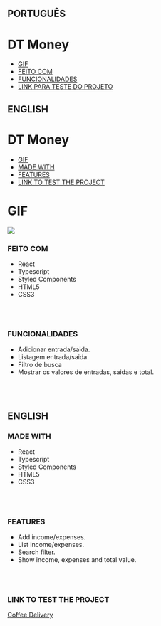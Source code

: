 ## PORTUGUÊS
# DT Money
* [GIF](#GIF)
* [FEITO COM](#FEITO-COM)
* [FUNCIONALIDADES](#FUNCIONALIDADES-/-FEATURES)
* [LINK PARA TESTE DO PROJETO](#LINK-PARA-TESTE-DO-PROJETO-/-LINK-TO-TEST-THE-PROJECT)

## ENGLISH
# DT Money
* [GIF](#GIF)
* [MADE WITH](#MADE-WITH)
* [FEATURES](#FEATURES)
* [LINK TO TEST THE PROJECT](#LINK-PARA-TESTE-DO-PROJETO-/-LINK-TO-TEST-THE-PROJECT)


# GIF
<img src="src/assets/gif/CoffeGIF.gif"/>


### FEITO COM
<ul>
<li>React</li>
<li>Typescript</li>
<li>Styled Components</li>
<li>HTML5</li>
<li>CSS3</li>
</ul>
<br>
<br>


### FUNCIONALIDADES
<ul>
<li>Adicionar entrada/saida.</li>
<li>Listagem entrada/saida.</li>
<li>Filtro de busca</li>
<li>Mostrar os valores de entradas, saidas e total.</li>
</ul>
<br>
<br>

## ENGLISH

### MADE WITH
<ul>
<li>React</li>
<li>Typescript</li>
<li>Styled Components</li>
<li>HTML5</li>
<li>CSS3</li>
</ul>
<br>
<br>

### FEATURES
<ul>
<li>Add income/expenses.</li>
<li>List income/expenses.</li>
<li>Search filter.</li>
<li>Show income, expenses and total value.</li>
</ul>
<br>
<br>

### LINK TO TEST THE PROJECT
<a href="https://stellar-meringue-14a04f.netlify.app/">Coffee Delivery</a>
